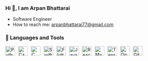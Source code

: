 ### Hi 👋, I am Arpan Bhattarai

<!--
**arpan2028/arpan2028** is a ✨ _special_ ✨ repository because its `README.md` (this file) appears on your GitHub profile.

Here are some ideas to get you started:

- 🔭 I’m currently working on Machine Learning, Web development and Blockchain
- 🌱 I’m currently learning REACTJS
- 👯 I’m looking to collaborate on Blockchain related projects, ML projects, Research paper writting
- 🤔 I’m looking for help with ...
- 💬 Ask me about ...
- 📫 How to reach me: arpanbhattarai77@gmail.com
- 😄 Pronouns: ...
- ⚡ Fun fact: ...
- 🌱 
- 👯 I’m looking to collaborate on ML projects, Research paper writing
-->
-  Software Engineer
- How to reach me: arpanbhattarai77@gmail.com

### 🧰 Languages and Tools

<div style="display:flex; gap:10px; align-items:center;">
  <!-- SWE Core -->
  <img alt="Python" width="30px" src="https://cdn.jsdelivr.net/gh/devicons/devicon/icons/python/python-plain.svg" />
  <img alt="C++" width="30px" src="https://cdn.jsdelivr.net/gh/devicons/devicon/icons/cplusplus/cplusplus-line.svg" />
  <img alt="C" width="30px" src="https://cdn.jsdelivr.net/gh/devicons/devicon/icons/c/c-original.svg" />

  <!-- Mobile -->
  <img alt="Swift" width="30px" src="https://cdn.jsdelivr.net/gh/devicons/devicon/icons/swift/swift-original.svg" />
  <img alt="Flutter" width="30px" src="https://cdn.jsdelivr.net/gh/devicons/devicon/icons/flutter/flutter-plain.svg" />

  <!-- Frontend -->
  <img alt="JavaScript" width="30px" src="https://cdn.jsdelivr.net/gh/devicons/devicon/icons/javascript/javascript-plain.svg" />
  <img alt="React" width="30px" src="https://cdn.jsdelivr.net/gh/devicons/devicon/icons/react/react-original.svg" />

  <!-- Database -->
  <img alt="MySQL" width="30px" src="https://cdn.jsdelivr.net/gh/devicons/devicon/icons/mysql/mysql-original.svg" />

  <!-- AI/ML -->
  <img alt="TensorFlow" width="30px" src="https://cdn.jsdelivr.net/gh/devicons/devicon/icons/tensorflow/tensorflow-original.svg" />
  <img alt="OpenCV" width="30px" src="https://cdn.jsdelivr.net/gh/devicons/devicon/icons/opencv/opencv-original.svg" />

  <!-- Tools -->
  <img alt="Git" width="30px" src="https://cdn.jsdelivr.net/gh/devicons/devicon/icons/git/git-original.svg" />
</div>


<br />
